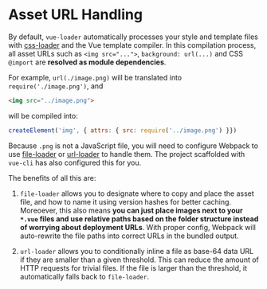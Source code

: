 # Asset URL Handling

By default, `vue-loader` automatically processes your style and template files with [css-loader](https://github.com/webpack/css-loader) and the Vue template compiler. In this compilation process, all asset URLs such as `<img src="...">`, `background: url(...)` and CSS `@import` are **resolved as module dependencies**.

For example, `url(./image.png)` will be translated into `require('./image.png')`, and

``` html
<img src="../image.png">
```

will be compiled into:

``` js
createElement('img', { attrs: { src: require('../image.png') }})
```

Because `.png` is not a JavaScript file, you will need to configure Webpack to use [file-loader](https://github.com/webpack/file-loader) or [url-loader](https://github.com/webpack/url-loader) to handle them. The project scaffolded with `vue-cli` has also configured this for you.

The benefits of all this are:

1. `file-loader` allows you to designate where to copy and place the asset file, and how to name it using version hashes for better caching. Moreoever, this also means **you can just place images next to your `*.vue` files and use relative paths based on the folder structure instead of worrying about deployment URLs**. With proper config, Webpack will auto-rewrite the file paths into correct URLs in the bundled output.

2. `url-loader` allows you to conditionally inline a file as base-64 data URL if they are smaller than a given threshold. This can reduce the amount of HTTP requests for trivial files. If the file is larger than the threshold, it automatically falls back to `file-loader`.
